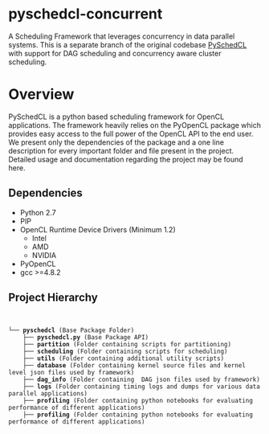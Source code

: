 # pyschedcl-concurrent
A Scheduling Framework that leverages concurrency in data parallel systems. This is a separate branch of the original codebase [PySchedCL](https://github.com/anighose25/pyschedcl) with support for DAG scheduling and concurrency aware cluster scheduling. 

Overview
============

PySchedCL is a python based scheduling framework for OpenCL applications. The framework heavily relies on the PyOpenCL package which provides easy access to the full power of the OpenCL API to the end user. We present only the dependencies of the package and a one line description for every important folder and file present in the project. Detailed usage and documentation regarding the project may be found here.

Dependencies
------------------

+ Python 2.7
+ PIP
+ OpenCL Runtime Device Drivers (Minimum 1.2)
  - Intel
  - AMD
  - NVIDIA
+ PyOpenCL
+ gcc >=4.8.2


Project Hierarchy
-----------------

<pre>
<code>

└── <b>pyschedcl</b> (Base Package Folder)
    ├── <b>pyschedcl.py</b> (Base Package API)
    ├── <b>partition</b> (Folder containing scripts for partitioning)
    ├── <b>scheduling</b> (Folder containing scripts for scheduling)
    ├── <b>utils</b> (Folder containing additional utility scripts)
    ├── <b>database</b> (Folder containing kernel source files and kernel level json files used by framework)
    ├── <b>dag_info</b> (Folder containing  DAG json files used by framework)
    ├── <b>logs</b> (Folder containing timing logs and dumps for various data parallel applications)
    ├── <b>profiling</b> (Folder containing python notebooks for evaluating performance of different applications)
    ├── <b>profiling</b> (Folder containing python notebooks for evaluating performance of different applications)
    
  </code>
  </pre>
